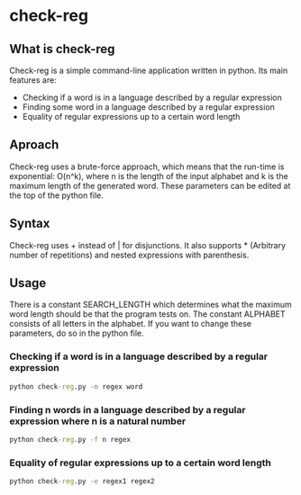 # check-reg

## What is check-reg

Check-reg is a simple command-line application written in python. Its main features are:

- Checking if a word is in a language described by a regular expression
- Finding some word in a language described by a regular expression
- Equality of regular expressions up to a certain word length

## Aproach

Check-reg uses a brute-force approach, which means that the run-time is exponential:
O(n^k), where n is the length of the input alphabet and k is the maximum length of the generated word.
These parameters can be edited at the top of the python file.

## Syntax

Check-reg uses + instead of | for disjunctions.
It also supports * (Arbitrary number of repetitions) and nested expressions with parenthesis.

## Usage

There is a constant SEARCH_LENGTH which determines what the maximum word length should be that the program tests on.
The constant ALPHABET consists of all letters in the alphabet.
If you want to change these parameters, do so in the python file.

### Checking if a word is in a language described by a regular expression

```cmd
python check-reg.py -m regex word
```

### Finding n words in a language described by a regular expression where n is a natural number

```cmd
python check-reg.py -f n regex
```

### Equality of regular expressions up to a certain word length

```cmd
python check-reg.py -e regex1 regex2
```
